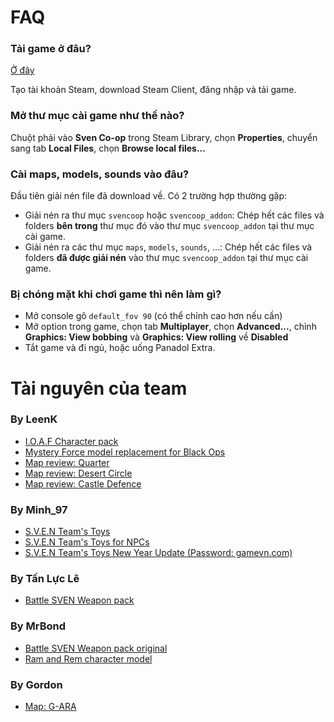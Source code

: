 # FAQ

### Tải game ở đâu?

[Ở đây](http://store.steampowered.com/app/225840/Sven_Coop/)

Tạo tài khoản Steam, download Steam Client, đăng nhập và tải game.

### Mở thư mục cài game như thế nào?

Chuột phải vào **Sven Co-op** trong Steam Library, chọn **Properties**, chuyển sang tab **Local Files**, chọn **Browse local files...**

### Cài maps, models, sounds vào đâu?

Đầu tiên giải nén file đã download về. Có 2 trường hợp thường gặp:

- Giải nén ra thư mục `svencoop` hoặc `svencoop_addon`: Chép hết các files và folders **bên trong** thư mục đó vào thư mục `svencoop_addon` tại thư mục cài game.
- Giải nén ra các thư mục `maps`, `models`, `sounds`, ...: Chép hết các files và folders **đã được giải nén** vào thư mục `svencoop_addon` tại thư mục cài game.

### Bị chóng mặt khi chơi game thì nên làm gì?

- Mở console gõ `default_fov 90` (có thể chỉnh cao hơn nếu cần)
- Mở option trong game, chọn tab **Multiplayer**, chọn **Advanced...**, chỉnh **Graphics: View bobbing** và **Graphics: View rolling** về **Disabled**
- Tắt game và đi ngủ, hoặc uống Panadol Extra.

# Tài nguyên của team

### By LeenK

- [I.O.A.F Character pack](http://www.mediafire.com/file/njs15vn6yppympw/I.O.A.F+Character+Pack+V2.zip)
- [Mystery Force model replacement for Black Ops](http://www.mediafire.com/file/56e8d2i7qprprd0/Mystery+Force+Model.zip)
- [Map review: Quarter](https://gist.github.com/kungfulon/492b07e887c5ef8444440f66af0899de)
- [Map review: Desert Circle](https://gist.github.com/kungfulon/296d706f256be3ae62a6b88204b0eae2)
- [Map review: Castle Defence](https://gist.github.com/kungfulon/391b6366c68e27eb33f5859d70dbf7ff)

### By Minh_97

- [S.V.E.N Team's Toys](http://www.mediafire.com/file/leg86z0aoncm225/S.V.E.N%27s+Toys+Updated+-+Full+Pack.zip)
- [S.V.E.N Team's Toys for NPCs](http://www.mediafire.com/file/xjl45q94c00b5tj/Optional+-+NPCs.zip)
- [S.V.E.N Team's Toys New Year Update (Password: gamevn.com)](http://www.mediafire.com/file/jia173dx8wij2u5/S%27s+Toys_NEW+YEAR+Update.zip)

### By Tấn Lực Lê

- [Battle SVEN Weapon pack](http://www.mediafire.com/file/lpaojbifl5u99cv/BattleSven_final.rar)

### By MrBond

- [Battle SVEN Weapon pack original](http://www.mediafire.com/file/zfuzcwm50bap9i0/BattleSven.rar)
- [Ram and Rem character model](http://www.mediafire.com/download/2lltzj5q6di6bix/Ram+and+Rem.rar)

### By Gordon

- [Map: G-ARA](http://scmapdb.com/map:g-ara)
